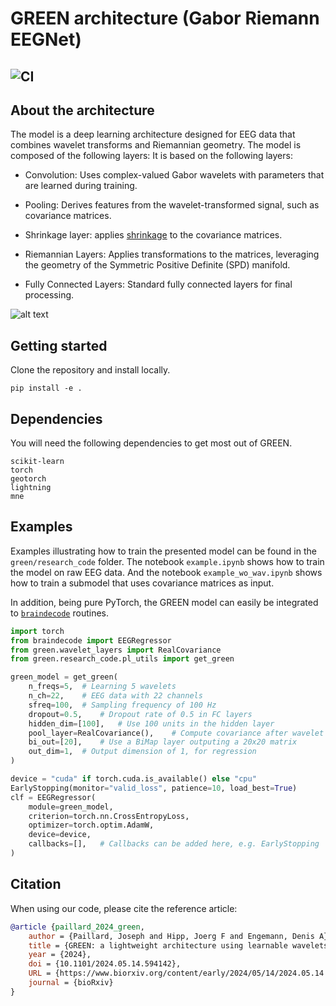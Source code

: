 # GREEN architecture (Gabor Riemann EEGNet)
![CI](https://github.com/Roche/neuro-green/actions/workflows/lint_and_test.yaml/badge.svg)
---

## About the architecture
The model is a deep learning architecture designed for EEG data that combines wavelet transforms and Riemannian geometry. The model is composed of the following layers:
It is based on the following layers:

 - Convolution: Uses complex-valued Gabor wavelets with parameters that are learned during training. 

 - Pooling: Derives features from the wavelet-transformed signal, such as covariance matrices.

 - Shrinkage layer: applies [shrinkage](https://scikit-learn.org/1.5/modules/covariance.html#basic-shrinkage) to the covariance matrices.

 - Riemannian Layers: Applies transformations to the matrices, leveraging the geometry of the Symmetric Positive Definite (SPD) manifold.

 - Fully Connected Layers: Standard fully connected layers for final processing.

![alt text](assets/concept_figure.png)


## Getting started
Clone the repository and install locally.

```
pip install -e .
```

## Dependencies 

You will need the following dependencies to get most out of GREEN.

```
scikit-learn
torch
geotorch
lightning
mne
```

## Examples

Examples illustrating how to train the presented model can be found in the `green/research_code` folder. The notebook `example.ipynb` shows how to train the model on raw EEG data. And the notebook `example_wo_wav.ipynb` shows how to train a submodel that uses covariance matrices as input. 

In addition, being pure PyTorch, the GREEN model can easily be integrated to [`braindecode`](https://braindecode.org/stable/index.html) routines. 

```python
import torch
from braindecode import EEGRegressor
from green.wavelet_layers import RealCovariance
from green.research_code.pl_utils import get_green

green_model = get_green(
	n_freqs=5,	# Learning 5 wavelets
	n_ch=22,	# EEG data with 22 channels
	sfreq=100,	# Sampling frequency of 100 Hz
	dropout=0.5,	# Dropout rate of 0.5 in FC layers
	hidden_dim=[100],	# Use 100 units in the hidden layer
	pool_layer=RealCovariance(),	# Compute covariance after wavelet transform
	bi_out=[20],	# Use a BiMap layer outputing a 20x20 matrix
	out_dim=1,	# Output dimension of 1, for regression
)

device = "cuda" if torch.cuda.is_available() else "cpu"
EarlyStopping(monitor="valid_loss", patience=10, load_best=True)
clf = EEGRegressor(
	module=green_model,
	criterion=torch.nn.CrossEntropyLoss,
	optimizer=torch.optim.AdamW,
	device=device,
	callbacks=[],	# Callbacks can be added here, e.g. EarlyStopping
)
```

## Citation
When using our code, please cite the reference article:

``` bibtex
@article {paillard_2024_green,
	author = {Paillard, Joseph and Hipp, Joerg F and Engemann, Denis A},
	title = {GREEN: a lightweight architecture using learnable wavelets and Riemannian geometry for biomarker exploration},
	year = {2024},
	doi = {10.1101/2024.05.14.594142},
	URL = {https://www.biorxiv.org/content/early/2024/05/14/2024.05.14.594142},
	journal = {bioRxiv}
}
```